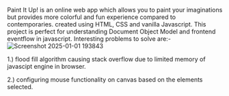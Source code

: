 Paint It Up! is an online web app which allows you to paint your imaginations but provides more colorful and fun experience compared to contemporaries.
created using HTML, CSS and vanilla Javascript. This project is perfect for understanding Document Object Model and frontend eventflow in javascript.
Interesting problems to solve are:-
![Screenshot 2025-01-01 193843](https://github.com/user-attachments/assets/4f19e7f2-d5a2-46cd-a7a7-3fb0f8a98395)

1.) flood fill algorithm causing stack overflow due to limited memory of javascipt engine in browser.

2.) configuring mouse functionality on canvas based on the elements selected.
